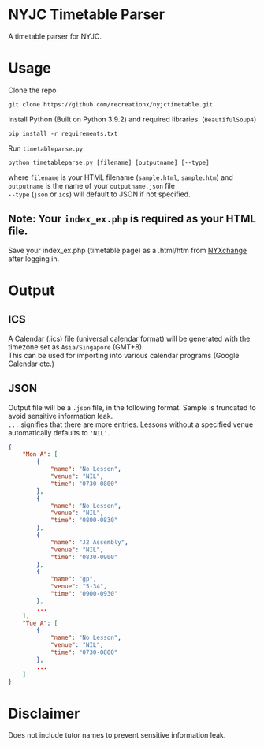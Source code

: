 # NYJC Timetable Parser

A timetable parser for NYJC.

# Usage

Clone the repo
```
git clone https://github.com/recreationx/nyjctimetable.git
```
Install Python (Built on Python 3.9.2) and required libraries. (`BeautifulSoup4`)
```
pip install -r requirements.txt
```
Run `timetableparse.py`
```
python timetableparse.py [filename] [outputname] [--type]
```
where `filename` is your HTML filename (`sample.html`, `sample.htm`) and `outputname` is the name of your `outputname.json` file <br>
`--type` (`json` or `ics`) will default to JSON if not specified.

## Note: Your `index_ex.php` is required as your HTML file.
Save your index_ex.php (timetable page) as a .html/htm from [NYXchange](https://nanyangjc.org/nyapps/timetable/) after logging in.

# Output
## ICS
A Calendar (.ics) file (universal calendar format) will be generated with the timezone set as `Asia/Singapore` (GMT+8).<br>
This can be used for importing into various calendar programs (Google Calendar etc.)
## JSON
Output file will be a `.json` file, in the following format. Sample is truncated to avoid sensitive information leak. <br>
`...` signifies that there are more entries. Lessons without a specified venue automatically defaults to `'NIL'`.

```json
{
    "Mon A": [
        {
            "name": "No Lesson",
            "venue": "NIL",
            "time": "0730-0800"
        },
        {
            "name": "No Lesson",
            "venue": "NIL",
            "time": "0800-0830"
        },
        {
            "name": "J2 Assembly",
            "venue": "NIL",
            "time": "0830-0900"
        },
        {
            "name": "gp",
            "venue": "5-34",
            "time": "0900-0930"
        },
        ...
    ],
    "Tue A": [
        {
            "name": "No Lesson",
            "venue": "NIL",
            "time": "0730-0800"
        },
        ...
    ]
}
```

# Disclaimer

Does not include tutor names to prevent sensitive information leak.
    
